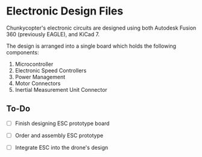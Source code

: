 # Electronic Design Files

Chunkycopter's electronic circuits are designed using both Autodesk Fusion 360 (previously EAGLE), and KiCad 7. 

The design is arranged into a single board which holds the following components:
1. Microcontroller
2. Electronic Speed Controllers
3. Power Management
4. Motor Connectors
5. Inertial Measurement Unit Connector

## To-Do
- [ ] Finish designing ESC prototype board

- [ ] Order and assembly ESC prototype

- [ ] Integrate ESC into the drone's design
